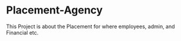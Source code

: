 # Placement-Agency
This Project is about the Placement for where employees, admin, and Financial etc.
